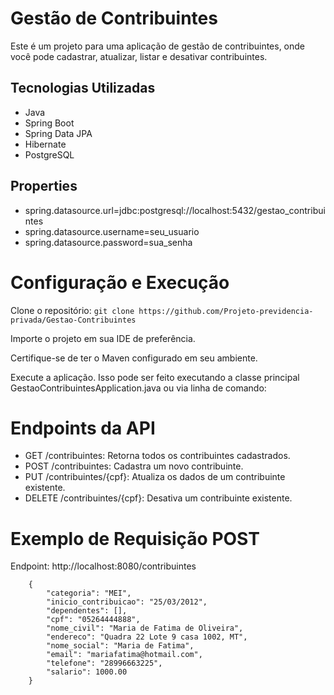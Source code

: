 # Gestão de Contribuintes
Este é um projeto para uma aplicação de gestão de contribuintes, onde você pode cadastrar, atualizar, listar e desativar contribuintes.

## Tecnologias Utilizadas

- Java
- Spring Boot
- Spring Data JPA
- Hibernate
- PostgreSQL 

## Properties

- spring.datasource.url=jdbc:postgresql://localhost:5432/gestao_contribuintes
- spring.datasource.username=seu_usuario
- spring.datasource.password=sua_senha

# Configuração e Execução

Clone o repositório: ``` git clone https://github.com/Projeto-previdencia-privada/Gestao-Contribuintes ```

Importe o projeto em sua IDE de preferência.

Certifique-se de ter o Maven configurado em seu ambiente.

Execute a aplicação. Isso pode ser feito executando a classe principal GestaoContribuintesApplication.java ou via linha de comando:

# Endpoints da API

- GET /contribuintes: Retorna todos os contribuintes cadastrados.
- POST /contribuintes: Cadastra um novo contribuinte.
- PUT /contribuintes/{cpf}: Atualiza os dados de um contribuinte existente.
- DELETE /contribuintes/{cpf}: Desativa um contribuinte existente.

# Exemplo de Requisição POST

Endpoint: http://localhost:8080/contribuintes
```
    {
        "categoria": "MEI",
        "inicio_contribuicao": "25/03/2012",
        "dependentes": [],
        "cpf": "05264444888",
        "nome_civil": "Maria de Fatima de Oliveira",
        "endereco": "Quadra 22 Lote 9 casa 1002, MT",
        "nome_social": "Maria de Fatima",
        "email": "mariafatima@hotmail.com",
        "telefone": "28996663225",
        "salario": 1000.00
    }
```